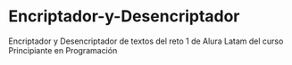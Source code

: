# Encriptador-y-Desencriptador
Encriptador y Desencriptador de textos del reto 1 de Alura Latam del curso Principiante en Programación
